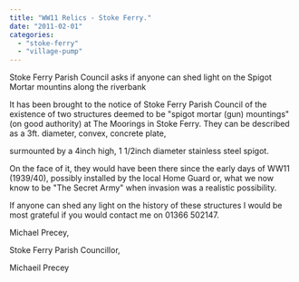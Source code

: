 ```yaml
---
title: "WW11 Relics - Stoke Ferry."
date: "2011-02-01"
categories: 
  - "stoke-ferry"
  - "village-pump"
---
```


Stoke Ferry Parish Council asks if anyone can shed light on the Spigot Mortar mountins along the riverbank

It has been brought to the notice of Stoke Ferry Parish Council of the existence of two structures deemed to be "spigot mortar (gun) mountings" (on good authority) at The Moorings in Stoke Ferry. They can be described as a 3ft. diameter, convex, concrete plate,

surmounted by a 4inch high, 1 1/2inch diameter stainless steel spigot.

On the face of it, they would have been there since the early days of WW11 (1939/40), possibly installed by the local Home Guard or, what we now know to be "The Secret Army" when invasion was a realistic possibility.

If anyone can shed any light on the history of these structures I would be most grateful if you would contact me on 01366 502147.

Michael Precey,

Stoke Ferry Parish Councillor,

Michaeil Precey

